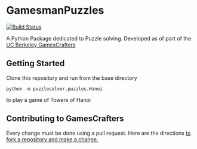 # GamesmanPuzzles
[![Build Status](https://travis-ci.com/GamesCrafters/GamesmanPuzzles.svg?branch=master)](https://travis-ci.com/GamesCrafters/GamesmanPuzzles)

A Python Package dedicated to Puzzle solving. Developed as of part of the [UC Berkeley GamesCrafters](http://gamescrafters.berkeley.edu/)
## Getting Started
Clone this repository and run from the base directory
```
python -m puzzlesolver.puzzles.Hanoi
```
to play a game of Towers of Hanoi

## Contributing to GamesCrafters
Every change must be done using a pull request. Here are the directions [to fork a repository and make a change.](https://help.github.com/en/github/collaborating-with-issues-and-pull-requests/creating-a-pull-request-from-a-fork) 
